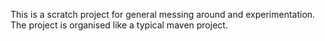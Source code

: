 This is a scratch project for general messing around and experimentation.
The project is organised like a typical maven project.